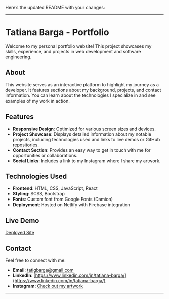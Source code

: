 Here’s the updated README with your changes:

---

# Tatiana Barga - Portfolio

Welcome to my personal portfolio website! This project showcases my skills, experience, and projects in web development and software engineering.

## About

This website serves as an interactive platform to highlight my journey as a developer. It features sections about my background, projects, and contact information. You can learn about the technologies I specialize in and see examples of my work in action.

## Features

- **Responsive Design**: Optimized for various screen sizes and devices.
- **Project Showcase**: Displays detailed information about my notable projects, including technologies used and links to live demos or GitHub repositories.
- **Contact Section**: Provides an easy way to get in touch with me for opportunities or collaborations.
- **Social Links**: Includes a link to my Instagram where I share my artwork.

## Technologies Used

- **Frontend**: HTML, CSS, JavaScript, React
- **Styling**: SCSS, Bootstrap
- **Fonts**: Custom font from Google Fonts (Damion)
- **Deployment**: Hosted on Netlify with Firebase integration

## Live Demo

[Deployed Site](https://tatiana-barga.netlify.app/)

## Contact

Feel free to connect with me:

- **Email**: [tatigbarga@gmail.com](mailto:tatigbarga@gmail.com)
- **LinkedIn**: [https://www.linkedin.com/in/tatiana-barga/](https://www.linkedin.com/in/tatiana-barga/)
- **Instagram**: [Check out my artwork](https://www.instagram.com/)

---
